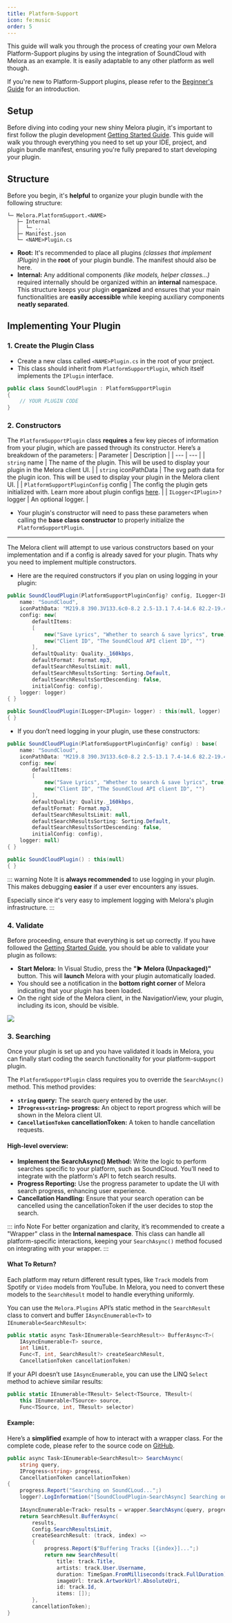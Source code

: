 ```yaml
---
title: Platform-Support
icon: fe:music
order: 5
---
```


This guide will walk you through the process of creating your own Melora Platform-Support plugins by using the integration of SoundCloud with Melora as an example.
It is easily adaptable to any other platform as well though.

If you're new to Platform-Support plugins, please refer to the [Beginner's Guide](/Melora/guide/platform-support.html) for an introduction.


## Setup
Before diving into coding your new shiny Melora plugin, it's important to first follow the plugin development [Getting Started Guide](/Melora/plugin-development/getting-started.html). This guide will walk you through everything you need to set up your IDE, project, and plugin bundle manifest, ensuring you're fully prepared to start developing your plugin.


## Structure
Before you begin, it's **helpful** to organize your plugin bundle with the following structure:
```
└─ Melora.PlatformSupport.<NAME>
   ├─ Internal
   │  └─ ...
   ├─ Manifest.json
   └─ <NAME>Plugin.cs
```
- **Root:** It's recommended to place all plugins *(classes that implement IPlugin)* in the **root** of your plugin bundle. The manifest should also be here.
- **Internal:** Any additional components *(like models, helper classes...)* required internally should be organized within an **internal** namespace.
This structure keeps your plugin **organized** and ensures that your main functionalities are **easily accessible** while keeping auxiliary components **neatly separated**.


## Implementing Your Plugin

### 1. Create the Plugin Class
- Create a new class called `<NAME>Plugin.cs` in the root of your project.
- This class should inherit from `PlatformSupportPlugin`, which itself implements the `IPlugin` interface.
```cs
public class SoundCloudPlugin : PlatformSupportPlugin
{
    // YOUR PLUGIN CODE
}
```

### 2. Constructors
The `PlatformSupportPlugin` class **requires** a few key pieces of information from your plugin, which are passed through its constructor. Here’s a breakdown of the parameters:
| Parameter | Description |
| --- | --- |
| `string` name | The name of the plugin. This will be used to display your plugin in the Melora client UI. |
| `string` iconPathData | The svg path data for the plugin icon. This will be used to display your plugin in the Melora client UI. |
| `PlatformSupportPluginConfig` config | The config the plugin gets initialized with. Learn more about plugin configs [here](/Melora/plugin-development/configs.html). |
| `ILogger<IPlugin>?` logger | An optional logger. |

- Your plugin's constructor will need to pass these parameters when calling the **base class constructor** to properly initialize the `PlatformSupportPlugin`.

---

The Melora client will attempt to use various constructors based on your implementation and if a config is already saved for your plugin. Thats why you need to implement multiple constructors.

- Here are the required constructors if you plan on using logging in your plugin:
```cs
public SoundCloudPlugin(PlatformSupportPluginConfig? config, ILogger<IPlugin> logger) : base(
    name: "SoundCloud",
    iconPathData: "M219.8 390.3V133.6c0-8.2 2.5-13.1 7.4-14.6 82.2-19.4 165.3 37.9 172.9 124.4 80.4-33.9 150.3 68.4 88 129.8-15.8 15.6-34.7 23.4-56.8 23.4l-207.2-.2c-2.8-1.1-4.3-3.9-4.3-6.1h0zm-55.7-7.5c0 18.5 35.3 18.8 35.3 0v-247c0-23.4-35.3-23.3-35.3 0v247h0zm-54.8 0c0 18.1 35.2 18.8 35.2 0V237.2c0-23.4-35.2-23.3-35.2 0v145.6h0zm-54.5-7.6c0 18.7 35 19 35 0V215.7c0-22.6-35-22.9-35 0v159.5zM0 346c0 21.8 35 27.3 35 0v-68.4c0-23.2-35-23-35 0V346z",
    config: new(
        defaultItems:
        [
            new("Save Lyrics", "Whether to search & save lyrics", true),
            new("Client ID", "The SoundCloud API client ID", "")
        ],
        defaultQuality: Quality._160kbps,
        defaultFormat: Format.mp3,
        defaultSearchResultsLimit: null,
        defaultSearchResultsSorting: Sorting.Default,
        defaultSearchResultsSortDescending: false,
        initialConfig: config),
    logger: logger)
{ }

public SoundCloudPlugin(ILogger<IPlugin> logger) : this(null, logger)
{ }
```

- If you don’t need logging in your plugin, use these constructors:
```cs
public SoundCloudPlugin(PlatformSupportPluginConfig? config) : base(
    name: "SoundCloud",
    iconPathData: "M219.8 390.3V133.6c0-8.2 2.5-13.1 7.4-14.6 82.2-19.4 165.3 37.9 172.9 124.4 80.4-33.9 150.3 68.4 88 129.8-15.8 15.6-34.7 23.4-56.8 23.4l-207.2-.2c-2.8-1.1-4.3-3.9-4.3-6.1h0zm-55.7-7.5c0 18.5 35.3 18.8 35.3 0v-247c0-23.4-35.3-23.3-35.3 0v247h0zm-54.8 0c0 18.1 35.2 18.8 35.2 0V237.2c0-23.4-35.2-23.3-35.2 0v145.6h0zm-54.5-7.6c0 18.7 35 19 35 0V215.7c0-22.6-35-22.9-35 0v159.5zM0 346c0 21.8 35 27.3 35 0v-68.4c0-23.2-35-23-35 0V346z",
    config: new(
        defaultItems:
        [
            new("Save Lyrics", "Whether to search & save lyrics", true),
            new("Client ID", "The SoundCloud API client ID", "")
        ],
        defaultQuality: Quality._160kbps,
        defaultFormat: Format.mp3,
        defaultSearchResultsLimit: null,
        defaultSearchResultsSorting: Sorting.Default,
        defaultSearchResultsSortDescending: false,
        initialConfig: config),
    logger: null)
{ }

public SoundCloudPlugin() : this(null)
{ }
```
::: warning Note
It is **always recommended** to use logging in your plugin. This makes debugging **easier** if a user ever encounters any issues.

Especially since it's very easy to implement logging with Melora's plugin infrastructure.
:::

### 4. Validate
Before proceeding, ensure that everything is set up correctly. If you have followed the [Getting Started Guide]("/Melora/plugin-development/getting-started.html"), you should be able to validate your plugin as follows:
- **Start Melora:** In Visual Studio, press the **"▶ Melora (Unpackaged)"** button. This will **launch** Melora with your plugin automatically loaded.
- You should see a notification in the **bottom right corner** of Melora indicating that your plugin has been loaded.
- On the right side of the Melora client, in the NavigationView, your plugin, including its icon, should be visible.

![](/plugin-development/platformsupport1.webp)

### 3. Searching
Once your plugin is set up and you have validated it loads in Melora, you can finally start coding the search functionality for your platform-support plugin.

The `PlatformSupportPlugin` class requires you to override the `SearchAsync()` method. This method provides:
- **`string` query:** The search query entered by the user.
- **`IProgress<string>` progress:** An object to report progress which will be shown in the Melora client UI.
- **`CancellationToken` cancellationToken:** A token to handle cancellation requests.

#### High-level overview:
- **Implement the SearchAsync() Method:** Write the logic to perform searches specific to your platform, such as SoundCloud. You’ll need to integrate with the platform's API to fetch search results.
- **Progress Reporting:** Use the progress parameter to update the UI with search progress, enhancing user experience.
- **Cancellation Handling:** Ensure that your search operation can be cancelled using the cancellationToken if the user decides to stop the search.

::: info Note
For better organization and clarity, it’s recommended to create a "Wrapper" class in the **Internal namespace**. This class can handle all platform-specific interactions, keeping your `SearchAsync()` method focused on integrating with your wrapper.
:::

#### What To Return?
Each platform may return different result types, like `Track` models from Spotify or `Video` models from YouTube. In Melora, you need to convert these models to the `SearchResult` model to handle everything uniformly.

You can use the `Melora.Plugins` API’s static method in the `SearchResult` class to convert and buffer `IAsyncEnumerable<T>` to `IEnumerable<SearchResult>`:
```cs
public static async Task<IEnumerable<SearchResult>> BufferAsync<T>(
    IAsyncEnumerable<T> source,
    int limit,
    Func<T, int, SearchResult?> createSearchResult,
    CancellationToken cancellationToken)
```

If your API doesn’t use `IAsyncEnumerable`, you can use the LINQ `Select` method to achieve similar results:
```cs
public static IEnumerable<TResult> Select<TSource, TResult>(
    this IEnumerable<TSource> source,
    Func<TSource, int, TResult> selector)
```

#### Example:
Here’s a **simplified** example of how to interact with a wrapper class. For the complete code, please refer to the source code on [GitHub](https://github.com/IcySnex/Melora/tree/main/Plugins/Melora.PlatformSupport.SoundCloud/).
```cs
public async Task<IEnumerable<SearchResult>> SearchAsync(
    string query,
    IProgress<string> progress,
    CancellationToken cancellationToken)
{
    progress.Report("Searching on SoundCLoud...";)
    logger?.LogInformation("[SoundCloudPlugin-SearchAsync] Searching on SoundCLoud...");
    
    IAsyncEnumerable<Track> results = wrapper.SearchAsync(query, progress, cancellationToken);
    return SearchResult.BufferAsync(
        results,
        Config.SearchResultsLimit,
        createSearchResult: (track, index) =>
        {
            progress.Report($"Buffering Tracks [{index}]...";)
            return new SearchResult(
                title: track.Title,
                artists: track.User.Username,
                duration: TimeSpan.FromMilliseconds(track.FullDuration)
                imageUrl: track.ArtworkUrl?.AbsoluteUri,
                id: track.Id,
                items: []);
        },
        cancellationToken);
}
```